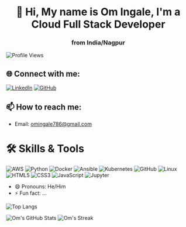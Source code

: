 <div align="center">
  <h1>👋 Hi, My name is Om Ingale, I'm a Cloud Full Stack Developer</h1>
  <h3>from <span style="font-weight: bold;">India/Nagpur</span></h3>
</div>

![Profile Views](https://komarev.com/ghpvc/?username=Omee-Yehme&color=green)

## 🌐 Connect with me:
[![LinkedIn](https://img.shields.io/badge/LinkedIn-Connect-blue?style=flat&logo=linkedin)]([https://www.linkedin.com/in/your-linkedin/](https://www.linkedin.com/in/om-ingale-01a502287/))
[![GitHub](https://img.shields.io/badge/GitHub-Follow-black?style=flat&logo=github)](https://github.com/Omee-Yehme)

## 📫 How to reach me:
- Email: [omingale786@gmail.com](mailto:omingale786@gmail.com)

# 🛠️ Skills & Tools

![AWS](https://img.shields.io/badge/AWS-232F3E?style=flat&logo=amazon-aws&logoColor=white)
![Python](https://img.shields.io/badge/Python-3776AB?style=flat&logo=python&logoColor=white)
![Docker](https://img.shields.io/badge/Docker-2496ED?style=flat&logo=docker&logoColor=white)
![Ansible](https://img.shields.io/badge/Ansible-EE0000?style=flat&logo=ansible&logoColor=white)
![Kubernetes](https://img.shields.io/badge/Kubernetes-326CE5?style=flat&logo=kubernetes&logoColor=white)
![GitHub](https://img.shields.io/badge/GitHub-181717?style=flat&logo=github&logoColor=white)
![Linux](https://img.shields.io/badge/Linux-FCC624?style=flat&logo=linux&logoColor=black)
![HTML5](https://img.shields.io/badge/HTML5-E34F26?style=flat&logo=html5&logoColor=white)
![CSS3](https://img.shields.io/badge/CSS3-1572B6?style=flat&logo=css3&logoColor=white)
![JavaScript](https://img.shields.io/badge/JavaScript-F7DF1E?style=flat&logo=javascript&logoColor=black)
![Jupyter](https://img.shields.io/badge/Jupyter-F37626?style=flat&logo=jupyter&logoColor=white)



- 😄 Pronouns: He/Him
- ⚡ Fun fact: ...

![Top Langs](https://github-readme-stats.vercel.app/api/top-langs/?username=Omee-Yehme&layout=compact&theme=dark)

![Om's GitHub Stats](https://github-readme-stats.vercel.app/api?username=Omee-Yehme&show_icons=true&theme=dark)
![Om's Streak](https://github-readme-streak-stats.herokuapp.com/?user=Omee-Yehme&theme=dark)

<!---
Omee-Yehme/Omee-Yehme is a ✨ special ✨ repository because its `README.md` (this file) appears on your GitHub profile.
You can click the Preview link to take a look at your changes.
--->

